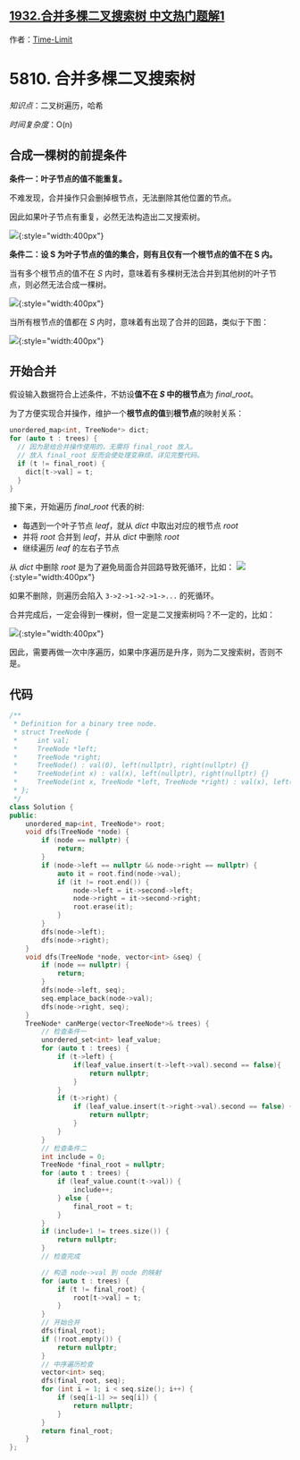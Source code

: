 ## [1932.合并多棵二叉搜索树 中文热门题解1](https://leetcode.cn/problems/merge-bsts-to-create-single-bst/solutions/100000/fen-xiang-xia-si-kao-guo-cheng-by-time-l-6o84)

作者：[Time-Limit](https://leetcode.cn/u/Time-Limit)

# 5810. 合并多棵二叉搜索树

*知识点*：二叉树遍历，哈希

*时间复杂度*：O(n)

## 合成一棵树的前提条件

**条件一：叶子节点的值不能重复。**

不难发现，合并操作只会删掉根节点，无法删除其他位置的节点。

因此如果叶子节点有重复，必然无法构造出二叉搜索树。

![](https://pic.leetcode-cn.com/1625998402-vTLrpo-a0dabad7-c943-41e4-a6fc-c05c125db00b.png){:style="width:400px"}


**条件二：设 S 为叶子节点的值的集合，则有且仅有一个根节点的值不在 S 内。**

当有多个根节点的值不在 $S$ 内时，意味着有多棵树无法合并到其他树的叶子节点，则必然无法合成一棵树。

![](https://pic.leetcode-cn.com/1625998402-WYKPBt-d398412a-7afd-4b62-a6d5-d2742307abdf.png){:style="width:400px"}


当所有根节点的值都在 $S$ 内时，意味着有出现了合并的回路，类似于下图：

![](https://pic.leetcode-cn.com/1625998402-sVlTMG-5d11de8d-86af-4b9e-8c39-b43490db9ce5.png){:style="width:400px"}


## 开始合并

假设输入数据符合上述条件，不妨设**值不在 $S$ 中的根节点**为 $final\_root$。

为了方便实现合并操作，维护一个**根节点的值**到**根节点**的映射关系：
```cpp
unordered_map<int, TreeNode*> dict;
for (auto t : trees) {
  // 因为是给合并操作使用的，无需将 final_root 放入。
  // 放入 final_root 反而会使处理变麻烦。详见完整代码。
  if (t != final_root) {
    dict[t->val] = t; 
  }
}
```

接下来，开始遍历 $final\_root$ 代表的树:

* 每遇到一个叶子节点 $leaf$，就从 $dict$ 中取出对应的根节点 $root$
* 并将 $root$ 合并到 $leaf$，并从 $dict$ 中删除 $root$
* 继续遍历 $leaf$ 的左右子节点

从 $dict$ 中删除 $root$ 是为了避免局面合并回路导致死循环，比如：
![](https://pic.leetcode-cn.com/1625998402-mBeQXy-872f2920-502d-48f6-b818-a685011bfc65.png){:style="width:400px"}

如果不删除，则遍历会陷入 `3->2->1->2->1->...` 的死循环。

合并完成后，一定会得到一棵树，但一定是二叉搜索树吗？不一定的，比如：

![](https://pic.leetcode-cn.com/1625998402-EeSKlR-8d981c83-cf28-4fb0-b7cc-cda6f450d07c.png){:style="width:400px"}

因此，需要再做一次中序遍历，如果中序遍历是升序，则为二叉搜索树，否则不是。

## 代码
```cpp
/**
 * Definition for a binary tree node.
 * struct TreeNode {
 *     int val;
 *     TreeNode *left;
 *     TreeNode *right;
 *     TreeNode() : val(0), left(nullptr), right(nullptr) {}
 *     TreeNode(int x) : val(x), left(nullptr), right(nullptr) {}
 *     TreeNode(int x, TreeNode *left, TreeNode *right) : val(x), left(left), right(right) {}
 * };
 */
class Solution {
public:
    unordered_map<int, TreeNode*> root;
    void dfs(TreeNode *node) {
        if (node == nullptr) {
            return;
        }
        if (node->left == nullptr && node->right == nullptr) {
            auto it = root.find(node->val);
            if (it != root.end()) {
                node->left = it->second->left;
                node->right = it->second->right;
                root.erase(it);
            }
        }
        dfs(node->left);
        dfs(node->right);
    }
    void dfs(TreeNode *node, vector<int> &seq) {
        if (node == nullptr) {
            return;
        }
        dfs(node->left, seq);
        seq.emplace_back(node->val);
        dfs(node->right, seq);
    }
    TreeNode* canMerge(vector<TreeNode*>& trees) {
        // 检查条件一
        unordered_set<int> leaf_value;
        for (auto t : trees) {
            if (t->left) { 
                if(leaf_value.insert(t->left->val).second == false){
                    return nullptr;
                }
            }
            if (t->right) {
                if (leaf_value.insert(t->right->val).second == false) {
                    return nullptr;
                }
            }
        }
        // 检查条件二
        int include = 0;
        TreeNode *final_root = nullptr;
        for (auto t : trees) {
            if (leaf_value.count(t->val)) {
                include++;
            } else {
                final_root = t;
            }
        }
        if (include+1 != trees.size()) {
            return nullptr;
        }
        // 检查完成

        // 构造 node->val 到 node 的映射
        for (auto t : trees) {
            if (t != final_root) {
                root[t->val] = t; 
            }
        }
        // 开始合并
        dfs(final_root);
        if (!root.empty()) {
            return nullptr;
        }
        // 中序遍历检查
        vector<int> seq;
        dfs(final_root, seq);
        for (int i = 1; i < seq.size(); i++) {
            if (seq[i-1] >= seq[i]) {
                return nullptr;
            }
        }
        return final_root;
    }
};
```







